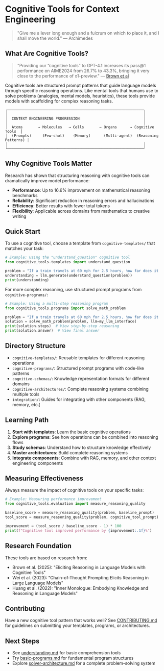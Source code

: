 # Cognitive Tools for Context Engineering

> "Give me a lever long enough and a fulcrum on which to place it, and I shall move the world." — Archimedes

## What Are Cognitive Tools?
> "Providing our “cognitive tools” to GPT-4.1
increases its pass@1 performance on AIME2024 from 26.7% to 43.3%, bringing it very close to the performance of o1-preview." — [Brown et al](https://www.arxiv.org/pdf/2506.12115)

Cognitive tools are structured prompt patterns that guide language models through specific reasoning operations. Like mental tools that humans use to solve problems (analogies, mental models, heuristics), these tools provide models with scaffolding for complex reasoning tasks.

```
┌──────────────────────────────────────────────────────────────┐
│                                                              │
│  CONTEXT ENGINEERING PROGRESSION                             │
│                                                              │
│  Atoms       → Molecules   → Cells       → Organs      → Cognitive Tools  │
│  (Prompts)     (Few-shot)    (Memory)      (Multi-agent)  (Reasoning Patterns) │
│                                                              │
└──────────────────────────────────────────────────────────────┘
```

## Why Cognitive Tools Matter

Research has shown that structuring reasoning with cognitive tools can dramatically improve model performance:

- **Performance**: Up to 16.6% improvement on mathematical reasoning benchmarks
- **Reliability**: Significant reduction in reasoning errors and hallucinations
- **Efficiency**: Better results with fewer total tokens
- **Flexibility**: Applicable across domains from mathematics to creative writing

## Quick Start

To use a cognitive tool, choose a template from `cognitive-templates/` that matches your task:

```python
# Example: Using the "understand_question" cognitive tool
from cognitive_tools.templates import understand_question

problem = "If a train travels at 60 mph for 2.5 hours, how far does it go?"
understanding = llm.generate(understand_question(problem))
print(understanding)
```

For more complex reasoning, use structured prompt programs from `cognitive-programs/`:

```python
# Example: Using a multi-step reasoning program
from cognitive_tools.programs import solve_math_problem

problem = "If a train travels at 60 mph for 2.5 hours, how far does it go?"
solution = solve_math_problem(problem, llm=my_llm_interface)
print(solution.steps)  # View step-by-step reasoning
print(solution.answer)  # View final answer
```

## Directory Structure

- `cognitive-templates/`: Reusable templates for different reasoning operations
- `cognitive-programs/`: Structured prompt programs with code-like patterns
- `cognitive-schemas/`: Knowledge representation formats for different domains
- `cognitive-architectures/`: Complete reasoning systems combining multiple tools
- `integration/`: Guides for integrating with other components (RAG, memory, etc.)

## Learning Path

1. **Start with templates**: Learn the basic cognitive operations
2. **Explore programs**: See how operations can be combined into reasoning flows
3. **Study schemas**: Understand how to structure knowledge effectively
4. **Master architectures**: Build complete reasoning systems
5. **Integrate components**: Combine with RAG, memory, and other context engineering components

## Measuring Effectiveness

Always measure the impact of cognitive tools on your specific tasks:

```python
# Example: Measuring performance improvement
from cognitive_tools.evaluation import measure_reasoning_quality

baseline_score = measure_reasoning_quality(problem, baseline_prompt)
tool_score = measure_reasoning_quality(problem, cognitive_tool_prompt)

improvement = (tool_score / baseline_score - 1) * 100
print(f"Cognitive tool improved performance by {improvement:.1f}%")
```

## Research Foundation

These tools are based on research from:

- Brown et al. (2025): "Eliciting Reasoning in Language Models with Cognitive Tools"
- Wei et al. (2023): "Chain-of-Thought Prompting Elicits Reasoning in Large Language Models"
- Huang et al. (2022): "Inner Monologue: Embodying Knowledge and Reasoning in Language Models"

## Contributing

Have a new cognitive tool pattern that works well? See [CONTRIBUTING.md](../../.github/CONTRIBUTING.md) for guidelines on submitting your templates, programs, or architectures.

## Next Steps

- See [understanding.md](./cognitive-templates/understanding.md) for basic comprehension tools
- Try [basic-programs.md](./cognitive-programs/basic-programs.md) for fundamental program structures
- Explore [solver-architecture.md](./cognitive-architectures/solver-architecture.md) for a complete problem-solving system

